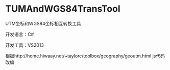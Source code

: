 # TUMAndWGS84TransTool

UTM坐标和WGS84坐标相互转换工具

开发语言：C#

开发工具：VS2013

根据http://home.hiwaay.net/~taylorc/toolbox/geography/geoutm.html js代码改编


